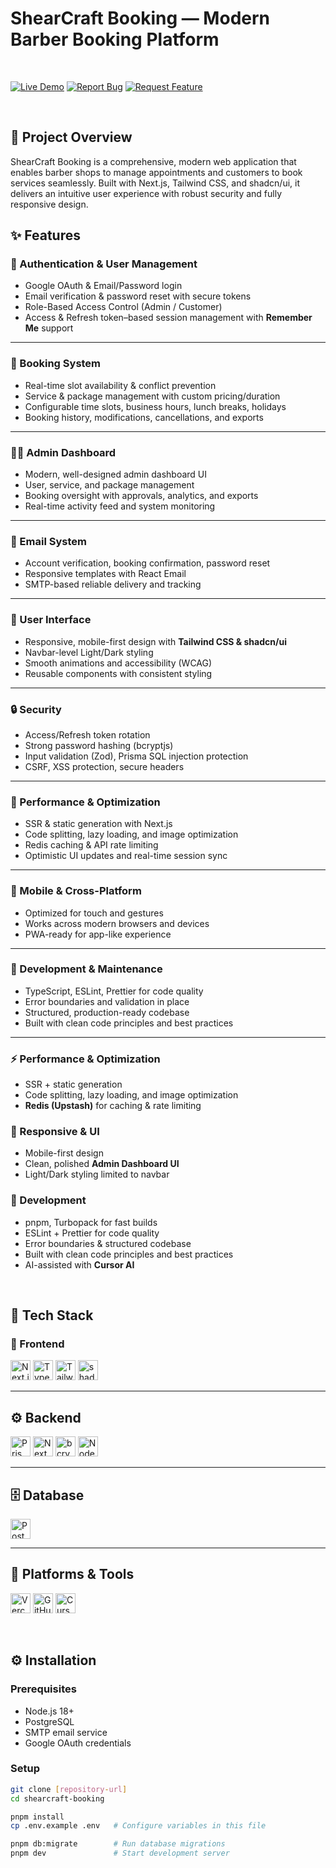 # ShearCraft Booking — Modern Barber Booking Platform

<br>

[![Live Demo](https://img.shields.io/badge/Live-Demo-blue?style=for-the-badge&logo=vercel)](https://shearcraft-booking.vercel.app)
[![Report Bug](https://img.shields.io/badge/🐛_Report_Bug-red?style=for-the-badge)](../../issues/new?labels=bug)
[![Request Feature](https://img.shields.io/badge/✨_Request_Feature-blue?style=for-the-badge)](../../issues/new?labels=enhancement)

<br>

## 🎯 Project Overview

ShearCraft Booking is a comprehensive, modern web application that enables barber shops to manage appointments and customers to book services seamlessly.
Built with Next.js, Tailwind CSS, and shadcn/ui, it delivers an intuitive user experience with robust security and fully responsive design.

## ✨ Features

### 🔐 Authentication & User Management
- Google OAuth & Email/Password login  
- Email verification & password reset with secure tokens  
- Role-Based Access Control (Admin / Customer)  
- Access & Refresh token–based session management with **Remember Me** support

---

### 📅 Booking System
- Real-time slot availability & conflict prevention  
- Service & package management with custom pricing/duration  
- Configurable time slots, business hours, lunch breaks, holidays  
- Booking history, modifications, cancellations, and exports  

---

### 👨‍💼 Admin Dashboard
- Modern, well-designed admin dashboard UI  
- User, service, and package management  
- Booking oversight with approvals, analytics, and exports  
- Real-time activity feed and system monitoring  

---

### 📧 Email System
- Account verification, booking confirmation, password reset  
- Responsive templates with React Email  
- SMTP-based reliable delivery and tracking  

---

### 🎨 User Interface
- Responsive, mobile-first design with **Tailwind CSS & shadcn/ui**  
- Navbar-level Light/Dark styling  
- Smooth animations and accessibility (WCAG)  
- Reusable components with consistent styling  

---

### 🔒 Security
- Access/Refresh token rotation  
- Strong password hashing (bcryptjs)  
- Input validation (Zod), Prisma SQL injection protection  
- CSRF, XSS protection, secure headers  

---

### 🚀 Performance & Optimization
- SSR & static generation with Next.js  
- Code splitting, lazy loading, and image optimization  
- Redis caching & API rate limiting  
- Optimistic UI updates and real-time session sync  

---

### 📱 Mobile & Cross-Platform
- Optimized for touch and gestures  
- Works across modern browsers and devices  
- PWA-ready for app-like experience  

---

### 🔧 Development & Maintenance
- TypeScript, ESLint, Prettier for code quality  
- Error boundaries and validation in place  
- Structured, production-ready codebase  
- Built with clean code principles and best practices  

---

### ⚡ Performance & Optimization
- SSR + static generation  
- Code splitting, lazy loading, and image optimization  
- **Redis (Upstash)** for caching & rate limiting  

### 📱 Responsive & UI
- Mobile-first design  
- Clean, polished **Admin Dashboard UI**  
- Light/Dark styling limited to navbar  

### 🔧 Development
- pnpm, Turbopack for fast builds  
- ESLint + Prettier for code quality  
- Error boundaries & structured codebase  
- Built with clean code principles and best practices  
- AI-assisted with **Cursor AI**
  
<br>

## 🧰 Tech Stack

### 🧭 Frontend

<p>
  <a href="https://nextjs.org/"><img src="./assets/nextjs-logo.svg" alt="Next.js Logo" height="32" /></a>
  <a href="https://www.typescriptlang.org/"><img src="./assets/typescript-logo.svg" alt="TypeScript Logo" height="32" /></a>
  <a href="https://tailwindcss.com/"><img src="./assets/tailwindcss-logo.svg" alt="Tailwind CSS Logo" height="32" /></a>
  <a href="https://ui.shadcn.com/"><img src="./assets/shadcnui-logo.svg" alt="shadcn/ui Logo" height="32" /></a>
</p>

---

## ⚙️ Backend

<p>
  <a href="https://www.prisma.io/"><img src="./assets/prisma-logo.svg" alt="Prisma Logo" height="32" /></a>
  <a href="https://next-auth.js.org/"><img src="https://img.shields.io/badge/NextAuth.js-000000?style=for-the-badge&logo=nextdotjs&logoColor=white" alt="NextAuth.js Badge" height="32" /></a>
  <a href="https://www.npmjs.com/package/bcryptjs"><img src="https://img.shields.io/badge/bcryptjs-003B57?style=for-the-badge&logo=npm&logoColor=white" alt="bcryptjs Badge" height="32" /></a>
  <a href="https://nodemailer.com/"><img src="https://img.shields.io/badge/Nodemailer-0095D5?style=for-the-badge&logo=gmail&logoColor=white" alt="Nodemailer Badge" height="32" /></a>
</p>

---

## 🗄️ Database

<p>
  <a href="https://www.postgresql.org/"><img src="./assets/postgresql-logo.svg" alt="PostgreSQL Logo" height="32" /></a>
</p>

---

## 🧰 Platforms & Tools

<p>
  <a href="https://vercel.com/"><img src="./assets/vercel-logo.svg" alt="Vercel Logo" height="32" /></a>
  <a href="https://github.com/"><img src="./assets/github-logo.svg" alt="GitHub Logo" height="32" /></a>
  <a href="https://cursor.sh/"><img src="./assets/cursor-logo.svg" alt="Cursor AI Logo" height="32" /></a>
</p>

<br>

## ⚙️ Installation

### Prerequisites
- Node.js 18+  
- PostgreSQL  
- SMTP email service  
- Google OAuth credentials  

### Setup
```bash
git clone [repository-url]
cd shearcraft-booking

pnpm install
cp .env.example .env   # Configure variables in this file

pnpm db:migrate        # Run database migrations
pnpm dev               # Start development server
